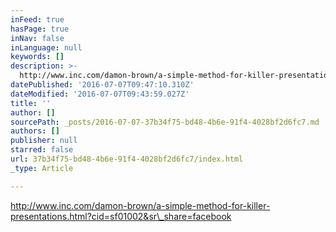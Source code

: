 ```yaml
---
inFeed: true
hasPage: true
inNav: false
inLanguage: null
keywords: []
description: >-
  http://www.inc.com/damon-brown/a-simple-method-for-killer-presentations.html?cid=sf01002&sr_share=facebook
datePublished: '2016-07-07T09:47:10.310Z'
dateModified: '2016-07-07T09:43:59.027Z'
title: ''
author: []
sourcePath: _posts/2016-07-07-37b34f75-bd48-4b6e-91f4-4028bf2d6fc7.md
authors: []
publisher: null
starred: false
url: 37b34f75-bd48-4b6e-91f4-4028bf2d6fc7/index.html
_type: Article

---
```

http://www.inc.com/damon-brown/a-simple-method-for-killer-presentations.html?cid=sf01002&sr\_share=facebook